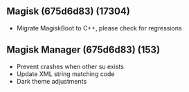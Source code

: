 ## Magisk (675d6d83) (17304)
- Migrate MagiskBoot to C++, please check for regressions

## Magisk Manager (675d6d83) (153)
- Prevent crashes when other su exists
- Update XML string matching code
- Dark theme adjustments
